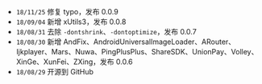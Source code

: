 * `18/11/25` 修复 typo，发布 0.0.9
* `18/09/04` 新增 xUtils3，发布 0.0.8
* `18/08/31` 去除 `-dontshrink`、`-dontoptimize`，发布 0.0.7
* `18/08/30` 新增 AndFix、AndroidUniversalImageLoader、ARouter、Ijkplayer、Mars、Nuwa、PingPlusPlus、ShareSDK、UnionPay、Volley、XinGe、XunFei、ZXing，发布 0.0.6
* `18/08/29` 开源到 GitHub